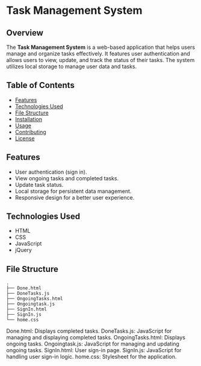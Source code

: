 # Task Management System

## Overview

The **Task Management System** is a web-based application that helps users manage and organize tasks effectively. It features user authentication and allows users to view, update, and track the status of their tasks. The system utilizes local storage to manage user data and tasks.

## Table of Contents

- [Features](#features)
- [Technologies Used](#technologies-used)
- [File Structure](#file-structure)
- [Installation](#installation)
- [Usage](#usage)
- [Contributing](#contributing)
- [License](#license)

## Features

- User authentication (sign in).
- View ongoing tasks and completed tasks.
- Update task status.
- Local storage for persistent data management.
- Responsive design for a better user experience.

## Technologies Used

- HTML
- CSS
- JavaScript
- jQuery

## File Structure

```plaintext
.
├── Done.html
├── DoneTasks.js
├── OngoingTasks.html
├── Ongoingtask.js
├── SignIn.html
├── SignIn.js
└── home.css

```

Done.html: Displays completed tasks.
DoneTasks.js: JavaScript for managing and displaying completed tasks.
OngoingTasks.html: Displays ongoing tasks.
Ongoingtask.js: JavaScript for managing and updating ongoing tasks.
SignIn.html: User sign-in page.
SignIn.js: JavaScript for handling user sign-in logic.
home.css: Stylesheet for the application.

